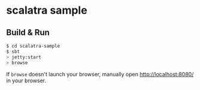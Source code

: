 # scalatra sample #

## Build & Run ##

```sh
$ cd scalatra-sample
$ sbt
> jetty:start
> browse
```

If `browse` doesn't launch your browser, manually open [http://localhost:8080/](http://localhost:8080/) in your browser.
